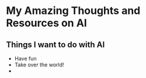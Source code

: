 # My Amazing Thoughts and Resources on AI

## Things I want to do with AI

* Have fun
* Take over the world!
* 